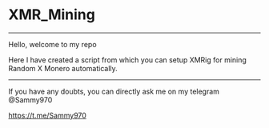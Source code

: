 # XMR_Mining

________________________
Hello, welcome to my repo

Here I have created a script from which you can setup XMRig for mining Random X Monero automatically.
_______________________________________________________________________

If you have any doubts, you can directly ask me on my telegram 
@Sammy970

https://t.me/Sammy970
